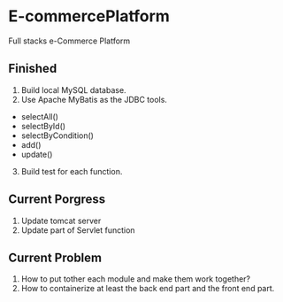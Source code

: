 # E-commercePlatform
Full stacks e-Commerce Platform

## Finished
1. Build local MySQL database.
2. Use Apache MyBatis as the JDBC tools.
  + selectAll()
  + selectById()
  + selectByCondition()
  + add()
  + update()
3. Build test for each function.

## Current Porgress
1. Update tomcat server
2. Update part of Servlet function

## Current Problem
1. How to put tother each module and make them work together?
2. How to containerize at least the back end part and the front end part.

